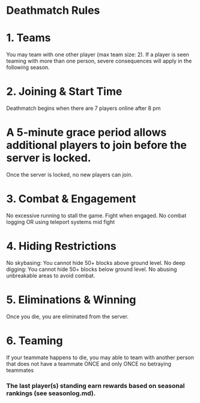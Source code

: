 # Deathmatch Rules

# 1. Teams
 You may team with one other player (max team size: 2).
 If a player is seen teaming with more than one person, severe consequences will apply in the following season.
# 2. Joining & Start Time
 Deathmatch begins when there are 7 players online after 8 pm
# A 5-minute grace period allows additional players to join before the server is locked.
Once the server is locked, no new players can join.
# 3. Combat & Engagement
 No excessive running to stall the game. Fight when engaged.
 No combat logging OR using teleport systems mid fight
# 4. Hiding Restrictions
No skybasing: You cannot hide 50+ blocks above ground level.
No deep digging: You cannot hide 50+ blocks below ground level.
No abusing unbreakable areas to avoid combat.
# 5. Eliminations & Winning
Once you die, you are eliminated from the server.

# 6. Teaming
If your teammate happens to die, you may able to team with another person that does not have a teammate ONCE and only ONCE 
no betraying teammates



### The last player(s) standing earn rewards based on seasonal rankings (see seasonlog.md).





